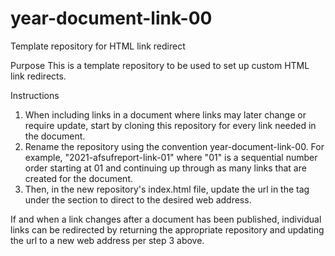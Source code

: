 # year-document-link-00
Template repository for HTML link redirect

Purpose
This is a template repository to be used to set up custom HTML link redirects.

Instructions
1. When including links in a document where links may later change or require update, start by cloning this repository for every link needed in the document.
2. Rename the repository using the convention year-document-link-00. For example, "2021-afsufreport-link-01" where "01" is a sequential number order starting at 01 and continuing up through as many links that are created for the document.
3. Then, in the new repository's index.html file, update the url in the <meta> tag under the <html> section to direct to the desired web address.

If and when a link changes after a document has been published, individual links can be redirected by returning the appropriate repository and updating the url to a new web address per step 3 above.

